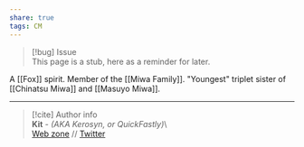 ```yaml
---  
share: true  
tags: CM  
---  
```

> [!bug] Issue  
> This page is a stub, here as a reminder for later.  
  
A [[Fox]] spirit. Member of the [[Miwa Family]]. "Youngest" triplet sister of [[Chinatsu Miwa]] and [[Masuyo Miwa]].  
  
-----  
> [!cite] Author info  
> **Kit** - *(AKA Kerosyn, or QuickFastly)*\  
> [Web zone](https://kitabe.link) // [Twitter](https://twitter.com/Kerosyn_)